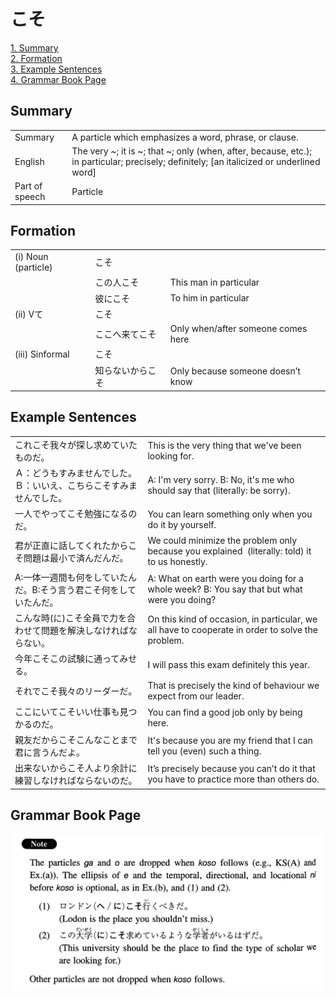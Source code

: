 # こそ

[1. Summary](#summary)<br>
[2. Formation](#formation)<br>
[3. Example Sentences](#example-sentences)<br>
[4. Grammar Book Page](#grammar-book-page)<br>


## Summary

<table><tr>   <td>Summary</td>   <td>A particle which emphasizes a word, phrase, or clause.</td></tr><tr>   <td>English</td>   <td>The very ~; it is ~; that ~; only (when, after, because, etc.); in particular; precisely; definitely; [an italicized or underlined word]</td></tr><tr>   <td>Part of speech</td>   <td>Particle</td></tr></table>

## Formation

<table class="table"> <tbody><tr class="tr head"> <td class="td"><span class="numbers">(i)</span> <span> <span class="bold">Noun (particle)</span> </span></td> <td class="td"><span class="concept">こそ</span> </td> <td class="td"><span>&nbsp;</span></td> </tr> <tr class="tr"> <td class="td"><span>&nbsp;</span></td> <td class="td"><span>この人<span class="concept">こそ</span></span> </td> <td class="td"><span>This man in particular</span></td> </tr> <tr class="tr"> <td class="td"><span>&nbsp;</span></td> <td class="td"><span>彼に<span class="concept">こそ</span></span> </td> <td class="td"><span>To him in particular</span></td> </tr> <tr class="tr head"> <td class="td"><span class="numbers">(ii)</span> <span> <span class="bold">Vて</span></span></td> <td class="td"><span class="concept">こそ</span> </td> <td class="td"><span>&nbsp;</span></td> </tr> <tr class="tr"> <td class="td"><span>&nbsp;</span></td> <td class="td"><span>ここへ来て<span class="concept">こそ</span></span> </td> <td class="td"><span>Only when/after someone comes here</span></td> </tr> <tr class="tr head"> <td class="td"><span class="numbers">(iii)</span> <span> <span class="bold">Sinformal</span></span></td> <td class="td"><span class="concept">こそ</span> </td> <td class="td"><span>&nbsp;</span></td> </tr> <tr class="tr"> <td class="td"><span>&nbsp;</span></td> <td class="td"><span>知らないから<span class="concept">こそ</span></span> </td> <td class="td"><span>Only because someone doesn’t know</span></td> </tr> </tbody></table>

## Example Sentences

<table><tr>   <td>これこそ我々が探し求めていたものだ。</td>   <td>This is the very thing that we've been looking for.</td></tr><tr>   <td>Ａ：どうもすみませんでした。Ｂ：いいえ、こちらこそすみませんでした。</td>   <td>A: I'm very sorry.      B: No, it's me who should say that (literally: be sorry).</td></tr><tr>   <td>一人でやってこそ勉強になるのだ。</td>   <td>You can learn something only when you do it by yourself.</td></tr><tr>   <td>君が正直に話してくれたからこそ問題は最小で済んだんだ。</td>   <td>We could minimize the problem only because you explained &nbsp;(literally: told) it to us honestly.</td></tr><tr>   <td>A:一体一週間も何をしていたんだ。B:そう言う君こそ何をしていたんだ。</td>   <td>A: What on earth were you doing for a whole week?    B: You say that but what were you doing?</td></tr><tr>   <td>こんな時(に)こそ全員で力を合わせて問題を解決しなければならない。</td>   <td>On this kind of occasion, in particular, we all have to cooperate in order to solve the problem.</td></tr><tr>   <td>今年こそこの試験に通ってみせる。</td>   <td>I will pass this exam definitely this year.</td></tr><tr>   <td>それでこそ我々のリーダーだ。</td>   <td>That is precisely the kind of behaviour we expect from our leader.</td></tr><tr>   <td>ここにいてこそいい仕事も見つかるのだ。</td>   <td>You can find a good job only by being here.</td></tr><tr>   <td>親友だからこそこんなことまで君に言うんだよ。</td>   <td>It's because you are my friend that I can tell you (even) such a thing.</td></tr><tr>   <td>出来ないからこそ人より余計に練習しなければならないのだ。</td>   <td>It’s precisely because you can’t do it that you have to practice more than others do.</td></tr></table>

## Grammar Book Page

![](../img/Intermediateこそ.png)

